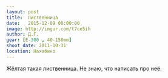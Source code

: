 ```yaml
---
layout: post
title:  Лиственница
date:   2015-12-09 00:00:00
image: http://imgur.com/t7ce5ih
author: Д.Г.
gear: [E-300 , 40-150mm]
shoot_date: 2011-10-31
location: Нахабино
---
```


Жёлтая такая лиственница. Не знаю, что написать про неё.

